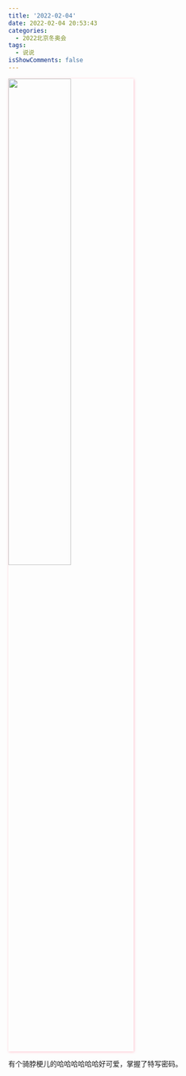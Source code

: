 ```yaml
---
title: '2022-02-04'
date: 2022-02-04 20:53:43
categories:
  - 2022北京冬奥会
tags:
  - 说说
isShowComments: false
---
```

<img src='/monment/2022/02/04/1.png'  align='center' style='width:50%;height:50%;box-shadow:1px 1px 5px pink;'/>

有个骑脖梗儿的哈哈哈哈哈哈好可爱，掌握了特写密码。
